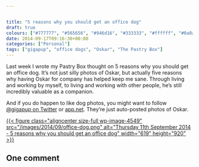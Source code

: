 ```yaml
---


title: "5 reasons why you should get an office dog"
draft: true
colours: ["#777777", "#565656", "#946d16", "#333333", "#ffffff", "#0a0a0a", "#ffffff"]
date: 2014-09-17T09:16:30+00:00
categories: ["Personal"]
tags: ["gigapup", "office dogs", "Oskar", "The Pastry Box"]
---
```


Last week I wrote my Pastry Box thought on 5 reasons why you should get an office dog. It’s not just silly photos of Oskar, but actually five reasons why having Oskar for company has helped keep me sane. Through living and working by myself, to living and working with other people, he’s still incredibly valuable as a companion.

And if you do happen to like dog photos, you might want to follow [@gigapup on Twitter](https://twitter.com/gigapup) or [app.net](https://alpha.app.net/gigapup). They’re just auto-posted photos of Oskar.

[{{< figure class="aligncenter size-full wp-image-4549" src="/images/2014/09/office-dog.png" alt="Thursday 11th September 2014 - 5 reasons why you should get an office dog" width="619" height="920" >}}](https://the-pastry-box-project.net/laura-kalbag/2014-september-11)

## One comment

<ol class="commentlist">
			</ol>
